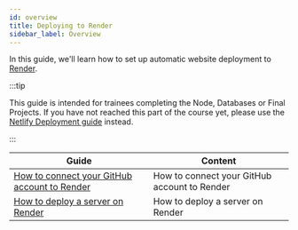 ```yaml
---
id: overview
title: Deploying to Render
sidebar_label: Overview
---
```


In this guide, we'll learn how to set up automatic website deployment to [Render](https://render.com/).

:::tip

This guide is intended for trainees completing the Node, Databases or Final Projects. If you have not reached this part of the course yet, please use the [Netlify Deployment guide](../deployment-netlify/index.md) instead.

:::

| Guide                                                               | Content                                      |
| ------------------------------------------------------------------- | -------------------------------------------- |
| [How to connect your GitHub account to Render](./connecting-github) | How to connect your GitHub account to Render |
| [How to deploy a server on Render](./deploying-server)              | How to deploy a server on Render             |
